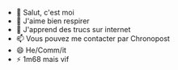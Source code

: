 - 👋 Salut, c'est moi
- 👀 J'aime bien respirer
- 🌱 J'apprend des trucs sur internet
- 📫 Vous pouvez me contacter par Chronopost
- 😄 He/Comm/it
- ⚡ 1m68 mais vif

<!---
Hugodesv/Hugodesv is a ✨ special ✨ repository because its `README.md` (this file) appears on your GitHub profile.
You can click the Preview link to take a look at your changes.
--->
